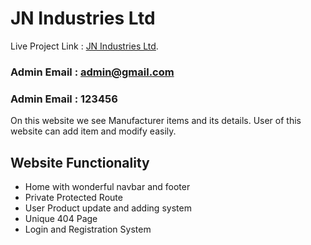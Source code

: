 # JN Industries Ltd

Live Project Link : [JN Industries Ltd](https://assignment-12-ba222.web.app/).

### Admin Email : admin@gmail.com
### Admin Email : 123456

On this website we see Manufacturer items and its details. User of this website can add item and modify easily.

## Website Functionality
* Home with wonderful navbar and footer
* Private Protected Route
* User Product update and adding system
* Unique 404 Page
* Login and Registration System

